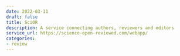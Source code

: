 ```yaml
---
date: 2022-03-11
draft: false
title: SciOR
description: A service connecting authors, reviewers and editors
service_url: https://science-open-reviewed.com/webapp/
categories:
- review
---
```



